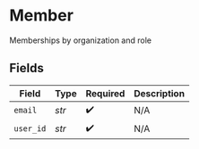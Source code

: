 # Member

Memberships by organization and role


## Fields

| Field              | Type               | Required           | Description        |
| ------------------ | ------------------ | ------------------ | ------------------ |
| `email`            | *str*              | :heavy_check_mark: | N/A                |
| `user_id`          | *str*              | :heavy_check_mark: | N/A                |